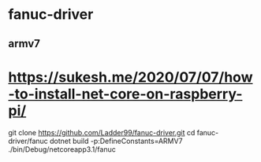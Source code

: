 # fanuc-driver

## armv7

# https://sukesh.me/2020/07/07/how-to-install-net-core-on-raspberry-pi/
git clone https://github.com/Ladder99/fanuc-driver.git
cd fanuc-driver/fanuc
dotnet build -p:DefineConstants=ARMV7
./bin/Debug/netcoreapp3.1/fanuc
